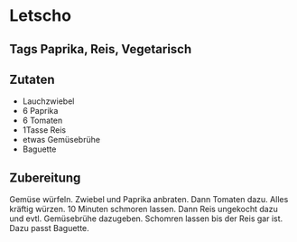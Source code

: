 # Letscho

## Tags Paprika, Reis, Vegetarisch

## Zutaten

- Lauchzwiebel
- 6 Paprika
- 6 Tomaten
- 1Tasse Reis
- etwas Gemüsebrühe
- Baguette

## Zubereitung

Gemüse würfeln. Zwiebel und Paprika anbraten. Dann Tomaten dazu. Alles kräftig würzen. 10 Minuten schmoren lassen.
Dann Reis ungekocht dazu und evtl. Gemüsebrühe dazugeben. Schomren lassen bis der Reis gar ist.
Dazu passt Baguette.
